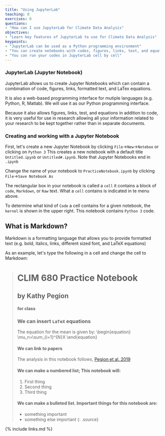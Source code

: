 ```yaml
---
title: "Using JupyterLab"
teaching: 0
exercises: 0
questions:
- "How can I use JupyterLab for Climate Data Analysis"
objectives:
- "Learn key features of JupyterLab to use for Climate Data Analysis"
keypoints:
- "JupyterLab can be used as a Python programming environment"
- "You can create notebooks with codes, figures, links, text, and equations"
- "You can run your codes in JupyterLab cell by cell"
---
```


### JupyterLab (Jupyter Notebook)

JupyterLab allows us to create Jupyter Notebooks which can contain a combination of code, figures, links, formatted text, and LaTex equations.   

It is also a web-based programming interface for mutiple languages (e.g. Python, R, Matlab).  We will use it as our Python programming interface.

Because it also allows figures, links, test, and equations in addition to code, it is very useful for use in research allowing all your information related to your research to be kept together rather than in separate documents. 

### Creating and working with a Jupyter Notebook

First, let's create a new Jupyter Notebook by clicking `File`->`New`->`Noteboo` or clicking on `Python 3`
This creates a new notebook with a default title `Untitled.ipynb` or `Untitled#.ipynb`. Note that Jupyter Notebooks end in `.ipynb`

Change the name of your notebook to `PracticeNotebook.ipynb` by clicking `File`->`Save Notebook As`  

The rectangular box in your notebook is called a `cell` it contains a block of `code`, `Markdown`, or `Raw` text.  What a `cell` contains is indicated in te menu above. 

To determine what kind of `Code` a cell contains for a given notebook, the `kernel` is shown in the upper right.  This notebook contains `Python 3` code.

## What is Markdown?

Markdown is a formatting language that allows you to provide formatted text (e.g. bold, italics, links, different sized font, and LaTeX equations)

As an example, let's type the following in a cell and change the cell to Markdown:
> # CLIM 680 Practice Notebook
> ## by Kathy Pegion
> #### for class
>
> ### We can insert `LaTeX` equations
> The equation for the mean is given by: 
> \begin{equation} \mu_n=\sum_{i=1}^{N}X \end{equation}
> 
> #### We can link to papers
> The analysis in this notebook follows, [Pegion et al. 2019](https://doi.org/10.1175/BAMS-D-18-0270.1)
> 
> #### We can make a numbered list; This notebook will:
> 1. First thing
> 2. Second thing
> 3. Third thing
> 
> #### We can make a bulleted list. Important things for this notebook are:
> * something important
> * something else important
{: .source}

{% include links.md %}
